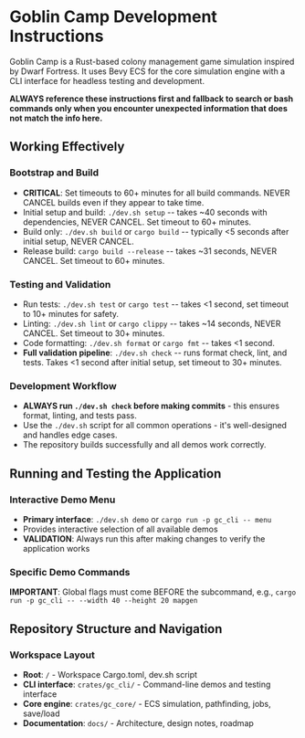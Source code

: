 # Goblin Camp Development Instructions

Goblin Camp is a Rust-based colony management game simulation inspired by Dwarf Fortress. It uses Bevy ECS for the core simulation engine with a CLI interface for headless testing and development.

**ALWAYS reference these instructions first and fallback to search or bash commands only when you encounter unexpected information that does not match the info here.**

## Working Effectively

### Bootstrap and Build
- **CRITICAL**: Set timeouts to 60+ minutes for all build commands. NEVER CANCEL builds even if they appear to take time.
- Initial setup and build: `./dev.sh setup` -- takes ~40 seconds with dependencies, NEVER CANCEL. Set timeout to 60+ minutes.
- Build only: `./dev.sh build` or `cargo build` -- typically <5 seconds after initial setup, NEVER CANCEL.
- Release build: `cargo build --release` -- takes ~31 seconds, NEVER CANCEL. Set timeout to 60+ minutes.

### Testing and Validation
- Run tests: `./dev.sh test` or `cargo test` -- takes <1 second, set timeout to 10+ minutes for safety.
- Linting: `./dev.sh lint` or `cargo clippy` -- takes ~14 seconds, NEVER CANCEL. Set timeout to 30+ minutes.
- Code formatting: `./dev.sh format` or `cargo fmt` -- takes <1 second.
- **Full validation pipeline**: `./dev.sh check` -- runs format check, lint, and tests. Takes <1 second after initial setup, set timeout to 30+ minutes.

### Development Workflow
- **ALWAYS run `./dev.sh check` before making commits** - this ensures format, linting, and tests pass.
- Use the `./dev.sh` script for all common operations - it's well-designed and handles edge cases.
- The repository builds successfully and all demos work correctly.

## Running and Testing the Application

### Interactive Demo Menu
- **Primary interface**: `./dev.sh demo` or `cargo run -p gc_cli -- menu`
- Provides interactive selection of all available demos
- **VALIDATION**: Always run this after making changes to verify the application works

### Specific Demo Commands
**IMPORTANT**: Global flags must come BEFORE the subcommand, e.g., `cargo run -p gc_cli -- --width 40 --height 20 mapgen`


## Repository Structure and Navigation

### Workspace Layout
- **Root**: `/` - Workspace Cargo.toml, dev.sh script
- **CLI interface**: `crates/gc_cli/` - Command-line demos and testing interface
- **Core engine**: `crates/gc_core/` - ECS simulation, pathfinding, jobs, save/load
- **Documentation**: `docs/` - Architecture, design notes, roadmap

<!-- Generated automatically on 2025-10-08 00:49:18 UTC -->
